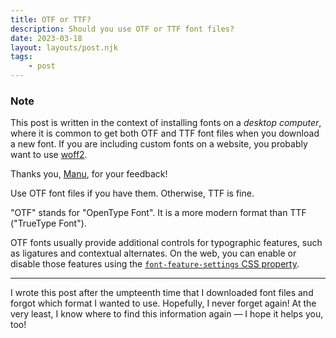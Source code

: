 ```yaml
---
title: OTF or TTF?
description: Should you use OTF or TTF font files?
date: 2023-03-18
layout: layouts/post.njk
tags:
	- post
---
```


<aside>

### Note

This post is written in the context of installing fonts on a _desktop computer_, where it is common to get both OTF and TTF font files when you download a new font. If you are including custom fonts on a website, you probably want to use [woff2](https://developer.mozilla.org/en-US/docs/Web/Guide/WOFF).

Thanks you, [Manu](https://manuelmoreale.com/), for your feedback!

</aside>

Use OTF font files if you have them. Otherwise, TTF is fine.

"OTF" stands for "OpenType Font". It is a more modern format than TTF ("TrueType Font").

OTF fonts usually provide additional controls for typographic features, such as ligatures and contextual alternates. On the web, you can enable or disable those features using the [`font-feature-settings` CSS property](https://developer.mozilla.org/en-US/docs/Web/CSS/font-feature-settings).

---

I wrote this post after the umpteenth time that I downloaded font files and forgot which format I wanted to use. Hopefully, I never forget again! At the very least, I know where to find this information again — I hope it helps you, too!
